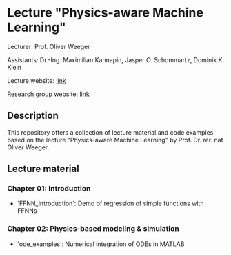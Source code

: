 # Lecture "Physics-aware Machine Learning"

Lecturer: Prof. Oliver Weeger

Assistants: Dr.-Ing. Maximilian Kannapin, Jasper O. Schommartz, Dominik K. Klein




Lecture website: [link](https://www.maschinenbau.tu-darmstadt.de/cps/cps_teaching/cps_courses/vorlesung_physikbewusstes_ml/paml_1.en.jsp)

Research group website: [link](https://www.maschinenbau.tu-darmstadt.de/cps/department_cps/index.en.jsp) 

## Description

This repository offers a collection of lecture material and code examples based on the lecture "Physics-aware Machine Learning" by Prof. Dr. rer. nat Oliver Weeger. 

## Lecture material

### Chapter 01: Introduction
* 'FFNN_introduction': Demo of regression of simple functions with FFNNs

### Chapter 02: Physics-based modeling & simulation
* 'ode_examples': Numerical integration of ODEs in MATLAB
